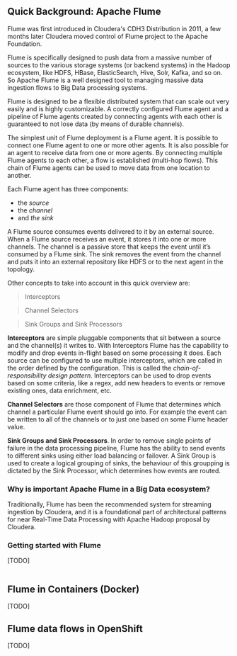 ## Quick Background: Apache Flume

Flume was first introduced in Cloudera's CDH3 Distribution in 2011, a few
months later Cloudera moved control of Flume project to the Apache Foundation.

Flume is specifically designed to push data from a massive number of sources to
the various storage systems (or backend systems) in the Hadoop ecosystem, like
HDFS, HBase, ElasticSearch, Hive, Solr, Kafka, and so on. So Apache Flume is a
well designed tool to managing massive data ingestion flows to Big Data
processing systems.

Flume is designed to be a flexible distributed system that can scale out very
easily and is highly customizable. A correctly configured Flume agent and a
pipeline of Flume agents created by connecting agents with each other is
guaranteed to not lose data (by means of durable channels).

The simplest unit of Flume deployment is a Flume agent. It is possible to
connect one Flume agent to one or more other agents. It is also possible for an
agent to receive data from one or more agents. By connecting multiple Flume
agents to each other, a flow is established (multi-hop flows). This chain of
Flume agents can be used to move data from one location to another.

Each Flume agent has three components:

- the *source*
- the *channel*
- and *the sink*
    
A Flume source consumes events delivered to it by an external source.
When a Flume source receives an event, it stores it into one or more channels.
The channel is a passive store that keeps the event until it’s consumed by a
Flume sink. The sink removes the event from the channel and puts it into an
external repository like HDFS or to the next agent in the topology.

Other concepts to take into account in this quick overview are:

> Interceptors

> Channel Selectors

> Sink Groups and Sink Processors

**Interceptors** are simple pluggable components that sit between a source and the
channel(s) it writes to. With Interceptors Flume has the capability to modify
and drop events in-flight based on some processing it does. Each source can be
configured to use multiple interceptors, which are called in the order defined
by the configuration. This is called the *chain-of-responsibility design
pattern*. Interceptors can be used to drop events based on some criteria, like
a regex, add new headers to events or remove existing ones, data enrichment,
etc.

**Channel Selectors** are those component of Flume that determines which channel
a particular Flume event should go into. For example the event can be written
to all of the channels or to just one based on some Flume header value.

**Sink Groups and Sink Processors**. In order to remove single points of failure in
the data processing pipeline, Flume has the ability to send events to different
sinks using either load balancing or failover. A Sink Group is used to create a
logical grouping of sinks, the behaviour of this groupping is dictated by the
Sink Processor, which determines how events are routed.

### Why is important Apache Flume in a Big Data ecosystem?

Traditionally, Flume has been the recommended system for streaming ingestion by
Cloudera, and it is a foundational part of architectural patterns for near
Real-Time Data Processing with Apache Hadoop proposal by Cloudera.

### Getting started with Flume
[TODO]


``````

``````

## Flume in Containers (Docker)
[TODO]


## Flume data flows in OpenShift
[TODO]


